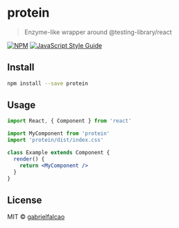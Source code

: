 # protein

> Enzyme-like wrapper around @testing-library/react

[![NPM](https://img.shields.io/npm/v/protein.svg)](https://www.npmjs.com/package/protein) [![JavaScript Style Guide](https://img.shields.io/badge/code_style-standard-brightgreen.svg)](https://standardjs.com)

## Install

```bash
npm install --save protein
```

## Usage

```jsx
import React, { Component } from 'react'

import MyComponent from 'protein'
import 'protein/dist/index.css'

class Example extends Component {
  render() {
    return <MyComponent />
  }
}
```

## License

MIT © [gabrielfalcao](https://github.com/gabrielfalcao)
